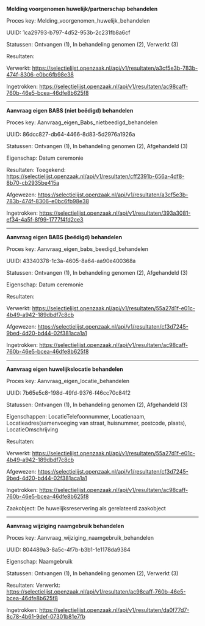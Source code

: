 **Melding voorgenomen huwelijk/partnerschap behandelen**

Proces key: Melding_voorgenomen_huwelijk_behandelen

UUID: 1ca29793-b797-4d52-953b-2c231fb8a6cf

Statussen: Ontvangen (1), In behandeling genomen (2), Verwerkt (3)

Resultaten:

Verwerkt: https://selectielijst.openzaak.nl/api/v1/resultaten/a3cf5e3b-783b-474f-8306-e0bc6fb98e38

Ingetrokken: https://selectielijst.openzaak.nl/api/v1/resultaten/ac98caff-760b-46e5-bcea-46dfe8b625f8

--------------

**Aanvraag eigen BABS (niet beëdigd) behandelen**

Proces key: Aanvraag_eigen_Babs_nietbeedigd_behandelen

UUID: 86dcc827-db64-4466-8d83-5d2976a1926a

Statussen: Ontvangen (1), In behandeling genomen (2), Afgehandeld (3)

Eigenschap: Datum ceremonie

Resultaten:
Toegekend: https://selectielijst.openzaak.nl/api/v1/resultaten/cff2391b-656a-4df8-8b70-cb2935be415a 

Afgewezen: https://selectielijst.openzaak.nl/api/v1/resultaten/a3cf5e3b-783b-474f-8306-e0bc6fb98e38 

Ingetrokken: https://selectielijst.openzaak.nl/api/v1/resultaten/393a3081-ef34-4a5f-8f99-1777f4fd2ce3 

------------------------

**Aanvraag eigen BABS (beëdigd) behandelen**

Proces key: Aanvraag_eigen_babs_beedigd_behandelen

UUID: 43340378-1c3a-4605-8a64-aa90e400368a

Statussen: Ontvangen (1), In behandeling genomen (2), Afgehandeld (3)

Eigenschap: Datum ceremonie

Resultaten:

Verwerkt: https://selectielijst.openzaak.nl/api/v1/resultaten/55a27d1f-e01c-4b49-a942-189dbdf7c8cb 

Afgewezen: https://selectielijst.openzaak.nl/api/v1/resultaten/cf3d7245-9bed-4d20-bd44-02f381aca1a1 

Ingetrokken: https://selectielijst.openzaak.nl/api/v1/resultaten/ac98caff-760b-46e5-bcea-46dfe8b625f8 

---------

**Aanvraag eigen huwelijkslocatie behandelen**

Proces key: Aanvraag_eigen_locatie_behandelen

UUID: 7b65e5c8-198d-49fd-9376-f46cc70c84f2 

Statussen: Ontvangen (1), In behandeling genomen (2), Afgehandeld (3)

Eigenschappen: LocatieTelefoonnummer, Locatienaam, Locatieadres(samenvoeging van straat, huisnummer, postcode, plaats), LocatieOmschrijving

Resultaten:

Verwerkt: https://selectielijst.openzaak.nl/api/v1/resultaten/55a27d1f-e01c-4b49-a942-189dbdf7c8cb 

Afgewezen: https://selectielijst.openzaak.nl/api/v1/resultaten/cf3d7245-9bed-4d20-bd44-02f381aca1a1 

Ingetrokken: https://selectielijst.openzaak.nl/api/v1/resultaten/ac98caff-760b-46e5-bcea-46dfe8b625f8 

Zaakobject:
De huwelijksreservering als gerelateerd zaakobject 

----------------

**Aanvraag wijziging naamgebruik behandelen**

Proces key: Aanvraag_wijziging_naamgebruik_behandelen

UUID: 804489a3-8a5c-4f7b-b3b1-1e1178da9384

Eigenschap: Naamgebruik

Statussen: Ontvangen (1), In behandeling genomen (2), Verwerkt (3)

Resultaten:
Verwerkt: https://selectielijst.openzaak.nl/api/v1/resultaten/ac98caff-760b-46e5-bcea-46dfe8b625f8 

Ingetrokken: https://selectielijst.openzaak.nl/api/v1/resultaten/da0f77d7-8c78-4b61-9def-07301b81e7fb 

